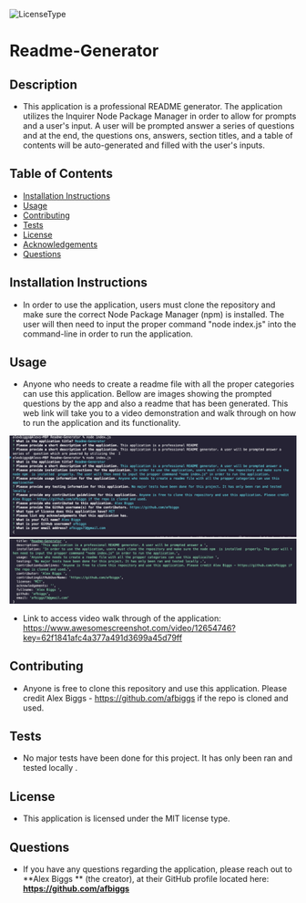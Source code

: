 
  ![LicenseType](https://img.shields.io/badge/License%3A%20-MIT-green)
  # Readme-Generator 
  
  ## Description
  
  * This application is a professional README generator. The application utilizes the Inquirer Node Package Manager in order to allow for prompts and a user's input. A user will be prompted answer a series of questions and at the end, the questions ons, answers, section titles, and a table of contents will be auto-generated and filled with the user's inputs. 
  
  ## Table of Contents
  
  * [Installation Instructions](#Installation-Instructions)
  * [Usage](#Usage)
  * [Contributing](#Contributing)
  * [Tests](#Tests)
  * [License](#License)
  * [Acknowledgements](#Acknowledgements)
  * [Questions](#Questions)
  
  ## Installation Instructions
  
  * In order to use the application, users must clone the repository and make sure the correct Node Package Manager (npm) is installed. The user will then need to input the proper command "node index.js" into the command-line in order to run the application.
  
  ## Usage
  
  * Anyone who needs to create a readme file with all the proper categories can use this application. Bellow are images showing the prompted questions by the app and also a readme that has been generated. This web link will take you to a video demonstration and walk through on how to run the application and its functionality. 

![](/media/Questions.png)
![](/media/generated-readme.png)

  * Link to access video walk through of the application: https://www.awesomescreenshot.com/video/12654746?key=62f1841afc4a377a491d3699a45d79ff
  ## Contributing
  
  * Anyone is free to clone this repository and use this application. Please credit Alex Biggs - https://github.com/afbiggs if the repo is cloned and used.
    
  ## Tests
  
  * No major tests have been done for this project. It has only been ran and tested locally .
  
  ## License
  
  * This application is licensed under the MIT license type.
  
  ## Questions
  * If you have any questions regarding the application, please reach out to **Alex Biggs ** (the creator), at their GitHub profile located here: **https://github.com/afbiggs**
